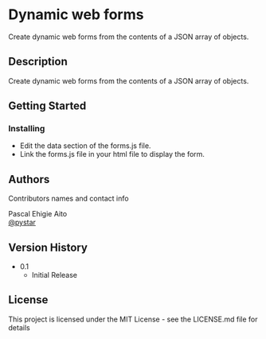 # Dynamic web forms

Create dynamic web forms from the contents of a JSON array of objects.

## Description

Create dynamic web forms from the contents of a JSON array of objects.

## Getting Started

### Installing

* Edit the data section of the forms.js file.
* Link the forms.js file in your html file to display the form.

## Authors

Contributors names and contact info

Pascal Ehigie Aito  
[@pystar](https://twitter.com/pystar)

## Version History

* 0.1
    * Initial Release

## License

This project is licensed under the MIT License - see the LICENSE.md file for details


